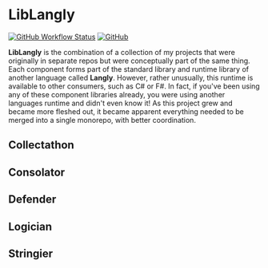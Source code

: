 # LibLangly

[![GitHub Workflow Status](https://img.shields.io/github/workflow/status/Entomy/LibLangly/.NET%20Core?label=Build&logo=Github)](https://github.com/Entomy/LibLangly/actions?query=workflow%3A%22.NET+Core%22)
[![GitHub](https://img.shields.io/github/license/Entomy/LibLangly)](https://github.com/Entomy/LibLangly/blob/master/LICENSE)

**LibLangly** is the combination of a collection of my projects that were originally in separate repos but were conceptually part of the same thing. Each component forms part of the standard library and runtime library of another language called **Langly**. However, rather unusually, this runtime is available to other consumers, such as C# or F#. In fact, if you've been using any of these component libraries already, you were using another languages runtime and didn't even know it! As this project grew and became more fleshed out, it became apparent everything needed to be merged into a single monorepo, with better coordination.

## Collectathon

## Consolator

## Defender

## Logician

## Stringier
